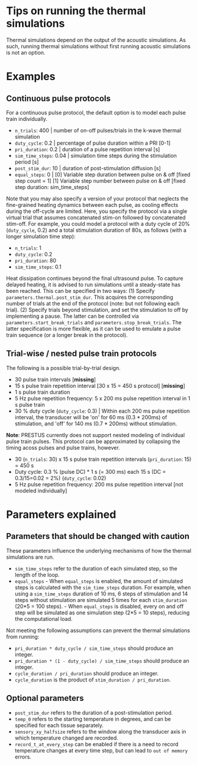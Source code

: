 # Tips on running the thermal simulations

Thermal simulations depend on the output of the acoustic simulations. As such, running thermal simulations without first running acoustic simulations is not an option.

# Examples

## Continuous pulse protocols

For a continuous pulse protocol, the default option is to model each pulse train individually. 

- `n_trials`: 400               | number of on-off pulses/trials in the k-wave thermal simulation
- `duty_cycle`: 0.2             | percentage of pulse duration within a PRI [0-1]
- `pri_duration`: 0.2           | duration of a pulse repetition interval [s]
- `sim_time_steps`: 0.04        | simulation time steps during the stimulation period [s]
- `post_stim_dur`: 10           | duration of post-stimulation diffusion [s]
- `equal_steps`: 0              | [0] Variable step duration between pulse on & off [fixed step count = 1] [1] Variable step number between pulse on & off [fixed step duration: sim_time_steps]

Note that you may also specify a version of your protocol that neglects the fine-grained heating dynamics between each pulse, as cooling effects during the off-cycle are limited. Here, you specify the protocol via a single virtual trial that assumes concatenated stim-on followed by concatenated stim-off. For example, you could model a protocol with a duty cycle of 20% (`duty_cycle`, 0.2) and a total stimulation duration of 80s, as follows (with a longer simulation time step):

- `n_trials`: 1
- `duty_cycle`: 0.2
- `pri_duration`: 80
- `sim_time_steps`: 0.1

Heat dissipation continues beyond the final ultrasound pulse. To capture delayed heating, it is advised to run simulations until a steady-state has been reached. This can be specified in two ways: (1) Specify ```parameters.thermal.post_stim_dur```. This acquires the corresponding number of trials at the end of the protocol (note: but not following each trial). (2) Specify trials beyond  stimulation, and set the stimulation to off by implementing a pause. The latter can be controlled via ```parameters.start_break_trials``` and ```parameters.stop_break_trials```. The latter specification is more flexible, as it can be used to emulate a pulse train sequence (or a longer break in the protocol).

## Trial-wise / nested pulse train protocols

The following is a possible trial-by-trial design.

- 30 pulse train intervals [**missing**]
- 15 s pulse train repetition interval [30 x 15 = 450 s protocol] [**missing**]
- 1 s pulse train duration
- 5 Hz pulse repetition frequency: 5 x 200 ms pulse repetition interval in 1 s pulse train
- 30 % duty cycle (`duty_cycle`: 0.3) | Within each 200 ms pulse repetition interval, the transducer will be 'on' for 60 ms (0.3 \* 200ms) of stimulation, and 'off' for 140 ms (0.7 \* 200ms) without stimulation. 

**Note**: PRESTUS currently does not support nested modeling of individual pulse train pulses. This protocol can be approximated by collapsing the timing acoss pulses and pulse trains, however.

- 30 (`n_trials`: 30) x 15 s pulse train repetition intervals (`pri_duration`: 15) = 450 s
- Duty cycle: 0.3 % (pulse DC) * 1 s (= 300 ms) each 15 s (DC = 0.3/15=0.02 = 2%) (`duty_cycle`: 0.02)
- 5 Hz pulse repetition frequency: 200 ms pulse repetition interval [not modeled individually]

# Parameters explained

## Parameters that should be changed with caution

These parameters influence the underlying mechanisms of how the thermal simulations are run.

- `sim_time_steps` refer to the duration of each simulated step, so the length of the loop.
- `equal_steps`
        - When `equal_steps` is enabled, the amount of simulated steps is calculated with the `sim_time_steps` duration. For example, when using a `sim_time_steps` duration of 10 ms, 6 steps of stimulation and 14 steps without stimulation are simulated 5 times for each `stim_duration` (20\*5 = 100 steps).
        - When `equal_steps` is disabled, every on and off step will be simulated as one simulation step (2\*5 = 10 steps), reducing the computational load.

Not meeting the following assumptions can prevent the thermal simulations from running:
- `pri_duration * duty_cycle / sim_time_steps` should produce an integer.
- `pri_duration * (1 - duty_cycle) / sim_time_steps` should produce an integer.
- `cycle_duration / pri_duration` should produce an integer.
- `cycle_duration` is the product of `stim_duration / pri_duration`.

## Optional parameters

- `post_stim_dur` refers to the duration of a post-stimulation period.
- `temp_0` refers to the starting temperature in degrees, and can be specified for each tissue separately.
- `sensory_xy_halfsize` refers to the window along the transducer axis in which temperature changed are recorded.
- `record_t_at_every_step` can be enabled if there is a need to record temperature changes at every time step, but can lead to `out of memory` errors.